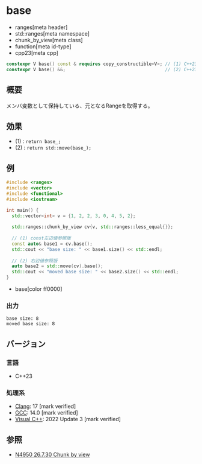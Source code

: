 # base
* ranges[meta header]
* std::ranges[meta namespace]
* chunk_by_view[meta class]
* function[meta id-type]
* cpp23[meta cpp]

```cpp
constexpr V base() const & requires copy_constructible<V>; // (1) C++23
constexpr V base() &&;                                     // (2) C++23
```

## 概要

メンバ変数として保持している、元となるRangeを取得する。

## 効果

- (1) : `return base_;`
- (2) : `return std::move(base_);`

## 例
```cpp example
#include <ranges>
#include <vector>
#include <functional>
#include <iostream>

int main() {
  std::vector<int> v = {1, 2, 2, 3, 0, 4, 5, 2};
  
  std::ranges::chunk_by_view cv{v, std::ranges::less_equal{}};
  
  // (1) const左辺値参照版
  const auto& base1 = cv.base();
  std::cout << "base size: " << base1.size() << std::endl;
  
  // (2) 右辺値参照版 
  auto base2 = std::move(cv).base();
  std::cout << "moved base size: " << base2.size() << std::endl;
}
```
* base[color ff0000]

### 出力
```
base size: 8
moved base size: 8
```

## バージョン
### 言語
- C++23

### 処理系
- [Clang](/implementation.md#clang): 17 [mark verified]
- [GCC](/implementation.md#gcc): 14.0 [mark verified]
- [Visual C++](/implementation.md#visual_cpp): 2022 Update 3 [mark verified]

## 参照
- [N4950 26.7.30 Chunk by view](https://timsong-cpp.github.io/cppwp/n4950/range.chunk.by)